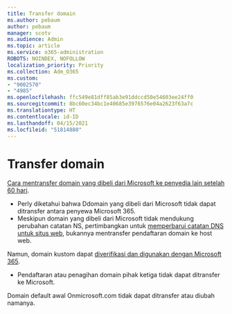 ```yaml
---
title: Transfer domain
ms.author: pebaum
author: pebaum
manager: scotv
ms.audience: Admin
ms.topic: article
ms.service: o365-administration
ROBOTS: NOINDEX, NOFOLLOW
localization_priority: Priority
ms.collection: Adm_O365
ms.custom:
- "9002570"
- "4985"
ms.openlocfilehash: ffc549e81dff85ab3e91ddccd50e54603ee24ff0
ms.sourcegitcommit: 8bc60ec34bc1e40685e3976576e04a2623f63a7c
ms.translationtype: HT
ms.contentlocale: id-ID
ms.lasthandoff: 04/15/2021
ms.locfileid: "51814880"
---
```

# <a name="domain-transfers"></a>Transfer domain

[Cara mentransfer domain yang dibeli dari Microsoft ke penyedia lain setelah 60 hari](https://docs.microsoft.com/microsoft-365/admin/get-help-with-domains/transfer-a-domain-from-microsoft-to-another-host).

- Perly diketahui bahwa Ddomain yang dibeli dari Microsoft tidak dapat ditransfer antara penyewa Microsoft 365.
- Meskipun domain yang dibeli dari Microsoft tidak mendukung perubahan catatan NS, pertimbangkan untuk [memperbarui catatan DNS untuk situs web](https://docs.microsoft.com/microsoft-365/admin/dns/update-dns-records-to-retain-current-hosting-provider?view=o365-worldwide), bukannya mentransfer pendaftaran domain ke host web.

Namun, domain kustom dapat [diverifikasi dan digunakan dengan Microsoft 365](https://docs.microsoft.com/microsoft-365/admin/setup/add-domain?view=o365-worldwide).

- Pendaftaran atau penagihan domain pihak ketiga tidak dapat ditransfer ke Microsoft.

Domain default awal Onmicrosoft.com tidak dapat ditransfer atau diubah namanya.
